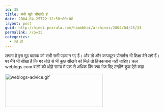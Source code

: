 ```yaml
---
id: 35
title: सभी मुझे सीखाते हैं
date: 2004-04-25T22:12:50+00:00
layout: post
guid: http://hindi.pnarula.com/haanbhai/archives/2004/04/25/33
permalink: /?p=35
categories:
  - ऐसे ही
---
```

लगता है इस मूढ़ बालक को सभी सभी पहचान गए हैं। और तो और कम्पयूटर प्रोगार्मस भी शिक्षा देने लगे हैं। पर मैंने भी सीखा है कि गर तोते से भी कुछ सीखने को मिले तो हिचकचाना नहीं चाहिए। कल weblogs.com वालों को थोड़े समय में एक से अधिक पिंग क्या भेज दिए उन्होंने कुछ ऐसे कहा

<img alt="weblogs-advice.gif" src="http://www.pnarula.com/images/haanbhai/weblogs-advice.gif" width="318" height="108" border="0" />
